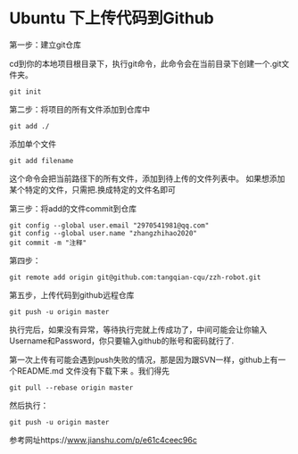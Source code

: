 # Ubuntu 下上传代码到Github
第一步：建立git仓库

cd到你的本地项目根目录下，执行git命令，此命令会在当前目录下创建一个.git文件夹。
```
git init
```
第二步：将项目的所有文件添加到仓库中
```
git add ./
```
添加单个文件
```
git add filename
````
这个命令会把当前路径下的所有文件，添加到待上传的文件列表中。
如果想添加某个特定的文件，只需把.换成特定的文件名即可

第三步：将add的文件commit到仓库
```
git config --global user.email "2970541981@qq.com"
git config --global user.name "zhangzhihao2020"
git commit -m "注释"
```
第四步：
```
git remote add origin git@github.com:tangqian-cqu/zzh-robot.git
```
第五步，上传代码到github远程仓库
```
git push -u origin master
```
执行完后，如果没有异常，等待执行完就上传成功了，中间可能会让你输入Username和Password，你只要输入github的账号和密码就行了.

第一次上传有可能会遇到push失败的情况，那是因为跟SVN一样，github上有一个README.md 文件没有下载下来 。我们得先
```
git pull --rebase origin master
```
然后执行：       
```
git push -u origin master
```

参考网址https://www.jianshu.com/p/e61c4ceec96c